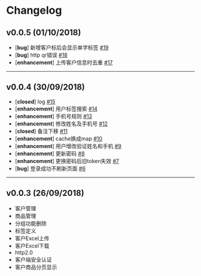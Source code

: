 # Changelog

## v0.0.5 (01/10/2018)
- [**bug**] 新增客户标后会显示单字标签 [#19](https://github.com/xuender/go-rich/issues/19)
- [**bug**] http qr错误 [#18](https://github.com/xuender/go-rich/issues/18)
- [**enhancement**] 上传客户信息时去重 [#17](https://github.com/xuender/go-rich/issues/17)

---

## v0.0.4 (30/09/2018)
- [**closed**] log [#15](https://github.com/xuender/go-rich/issues/15)
- [**enhancement**] 用户标签搜索 [#14](https://github.com/xuender/go-rich/issues/14)
- [**enhancement**] 手机号规则 [#13](https://github.com/xuender/go-rich/issues/13)
- [**enhancement**] 修改姓名及手机号 [#12](https://github.com/xuender/go-rich/issues/12)
- [**closed**] 备注下移 [#11](https://github.com/xuender/go-rich/issues/11)
- [**enhancement**] cache换成map [#10](https://github.com/xuender/go-rich/issues/10)
- [**enhancement**] 用户增改验证姓名和手机 [#9](https://github.com/xuender/go-rich/issues/9)
- [**enhancement**] 更新密码 [#8](https://github.com/xuender/go-rich/issues/8)
- [**enhancement**] 更换密码后旧token失效 [#7](https://github.com/xuender/go-rich/issues/7)
- [**bug**] 登录成功不刷新页面 [#6](https://github.com/xuender/go-rich/issues/6)

---

## v0.0.3 (26/09/2018)
* 客户管理
* 商品管理
* 分组功能删除
* 标签定义
* 客户Excel上传
* 客户Excel下载
* http2.0
* 客户端安全认证
* 客户商品分页显示